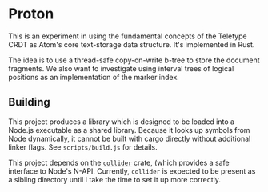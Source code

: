 # Proton

This is an experiment in using the fundamental concepts of the Teletype CRDT as Atom's core text-storage data structure. It's implemented in Rust.

The idea is to use a thread-safe copy-on-write b-tree to store the document fragments. We also want to investigate using interval trees of logical positions as an implementation of the marker index.

## Building

This project produces a library which is designed to be loaded into a Node.js executable as a shared library. Because it looks up symbols from Node dynamically, it cannot be built with cargo directly without additional linker flags. See `scripts/build.js` for details.

This project depends on the [`collider`](https://github.com/atom/collider) crate, (which provides a safe interface to Node's N-API. Currently, `collider` is expected to be present as a sibling directory until I take the time to set it up more correctly.

